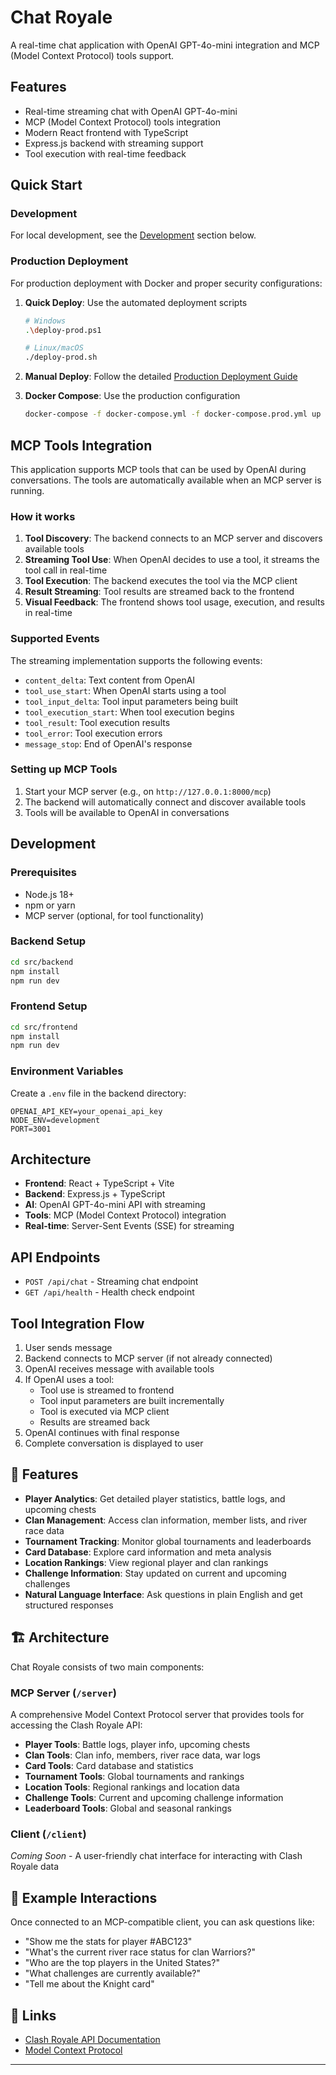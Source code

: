 # Chat Royale

A real-time chat application with OpenAI GPT-4o-mini integration and MCP (Model Context Protocol) tools support.

## Features

- Real-time streaming chat with OpenAI GPT-4o-mini
- MCP (Model Context Protocol) tools integration
- Modern React frontend with TypeScript
- Express.js backend with streaming support
- Tool execution with real-time feedback

## Quick Start

### Development

For local development, see the [Development](#development) section below.

### Production Deployment

For production deployment with Docker and proper security configurations:

1. **Quick Deploy**: Use the automated deployment scripts
   ```bash
   # Windows
   .\deploy-prod.ps1
   
   # Linux/macOS
   ./deploy-prod.sh
   ```

2. **Manual Deploy**: Follow the detailed [Production Deployment Guide](PRODUCTION.md)

3. **Docker Compose**: Use the production configuration
   ```bash
   docker-compose -f docker-compose.yml -f docker-compose.prod.yml up -d --build
   ```

## MCP Tools Integration

This application supports MCP tools that can be used by OpenAI during conversations. The tools are automatically available when an MCP server is running.

### How it works

1. **Tool Discovery**: The backend connects to an MCP server and discovers available tools
2. **Streaming Tool Use**: When OpenAI decides to use a tool, it streams the tool call in real-time
3. **Tool Execution**: The backend executes the tool via the MCP client
4. **Result Streaming**: Tool results are streamed back to the frontend
5. **Visual Feedback**: The frontend shows tool usage, execution, and results in real-time

### Supported Events

The streaming implementation supports the following events:

- `content_delta`: Text content from OpenAI
- `tool_use_start`: When OpenAI starts using a tool
- `tool_input_delta`: Tool input parameters being built
- `tool_execution_start`: When tool execution begins
- `tool_result`: Tool execution results
- `tool_error`: Tool execution errors
- `message_stop`: End of OpenAI's response

### Setting up MCP Tools

1. Start your MCP server (e.g., on `http://127.0.0.1:8000/mcp`)
2. The backend will automatically connect and discover available tools
3. Tools will be available to OpenAI in conversations

## Development

### Prerequisites

- Node.js 18+
- npm or yarn
- MCP server (optional, for tool functionality)

### Backend Setup

```bash
cd src/backend
npm install
npm run dev
```

### Frontend Setup

```bash
cd src/frontend
npm install
npm run dev
```

### Environment Variables

Create a `.env` file in the backend directory:

```env
OPENAI_API_KEY=your_openai_api_key
NODE_ENV=development
PORT=3001
```

## Architecture

- **Frontend**: React + TypeScript + Vite
- **Backend**: Express.js + TypeScript
- **AI**: OpenAI GPT-4o-mini API with streaming
- **Tools**: MCP (Model Context Protocol) integration
- **Real-time**: Server-Sent Events (SSE) for streaming

## API Endpoints

- `POST /api/chat` - Streaming chat endpoint
- `GET /api/health` - Health check endpoint

## Tool Integration Flow

1. User sends message
2. Backend connects to MCP server (if not already connected)
3. OpenAI receives message with available tools
4. If OpenAI uses a tool:
   - Tool use is streamed to frontend
   - Tool input parameters are built incrementally
   - Tool is executed via MCP client
   - Results are streamed back
5. OpenAI continues with final response
6. Complete conversation is displayed to user

## 🌟 Features

- **Player Analytics**: Get detailed player statistics, battle logs, and upcoming chests
- **Clan Management**: Access clan information, member lists, and river race data
- **Tournament Tracking**: Monitor global tournaments and leaderboards
- **Card Database**: Explore card information and meta analysis
- **Location Rankings**: View regional player and clan rankings
- **Challenge Information**: Stay updated on current and upcoming challenges
- **Natural Language Interface**: Ask questions in plain English and get structured responses

## 🏗️ Architecture

Chat Royale consists of two main components:

### MCP Server (`/server`)
A comprehensive Model Context Protocol server that provides tools for accessing the Clash Royale API:

- **Player Tools**: Battle logs, player info, upcoming chests
- **Clan Tools**: Clan info, members, river race data, war logs
- **Card Tools**: Card database and statistics
- **Tournament Tools**: Global tournaments and rankings
- **Location Tools**: Regional rankings and location data
- **Challenge Tools**: Current and upcoming challenge information
- **Leaderboard Tools**: Global and seasonal rankings

### Client (`/client`)
*Coming Soon* - A user-friendly chat interface for interacting with Clash Royale data

## 💬 Example Interactions

Once connected to an MCP-compatible client, you can ask questions like:

- "Show me the stats for player #ABC123"
- "What's the current river race status for clan Warriors?"
- "Who are the top players in the United States?"
- "What challenges are currently available?"
- "Tell me about the Knight card"

## 🔗 Links

- [Clash Royale API Documentation](https://developer.clashroyale.com/)
- [Model Context Protocol](https://modelcontextprotocol.io/)

---